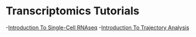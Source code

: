 # Transcriptomics Tutorials

-[Introduction To Single-Cell RNAseq](https://best-tufts.github.io/intro_to_single_cell_rnaseq/00_introduction)
-[Introduction To Trajectory Analysis](https://best-tufts.github.io/intro_to_trajectory_analysis/trajectoryAnalysis/00_background/)
